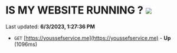 # IS MY WEBSITE RUNNING ? [![](https://img.shields.io/static/v1?label=Sponsor&message=%E2%9D%A4&logo=GitHub&color=%23fe8e86)](https://github.com/sponsors/<username>)

Last updated: **6/3/2023, 1:27:36 PM**

- `GET` [https://youssefservice.me](https://youssefservice.me) - **Up** (1096ms)
